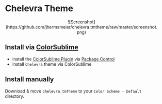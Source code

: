 # Chelevra Theme

<center>
	![Screenshot](https://github.com/jhermsmeier/chelevra.tmtheme/raw/master/screenshot.png)
</center>

## Install via [ColorSublime](https://github.com/Colorsublime/Colorsublime-Themes)

- Install the [ColorSublime Plugin](https://github.com/Colorsublime/Colorsublime-Plugin) via [Package Control](https://sublime.wbond.net/installation)
- Install `Chelevra` theme via ColorSublime

## Install manually

Download & move `chelevra.tmTheme` to your `Color Scheme - Default` directory.
